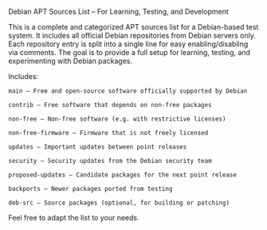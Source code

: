 Debian APT Sources List – For Learning, Testing, and Development

This is a complete and categorized APT sources list for a Debian-based test system.
It includes all official Debian repositories from Debian servers only.
Each repository entry is split into a single line for easy enabling/disabling via comments.
The goal is to provide a full setup for learning, testing, and experimenting with Debian packages.

Includes:

    main – Free and open-source software officially supported by Debian

    contrib – Free software that depends on non-free packages

    non-free – Non-free software (e.g. with restrictive licenses)

    non-free-firmware – Firmware that is not freely licensed

    updates – Important updates between point releases

    security – Security updates from the Debian security team

    proposed-updates – Candidate packages for the next point release

    backports – Newer packages ported from testing

    deb-src – Source packages (optional, for building or patching)

Feel free to adapt the list to your needs.
